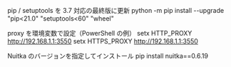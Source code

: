 pip / setuptools を 3.7 対応の最終版に更新
python -m pip install --upgrade "pip<21.0" "setuptools<60" "wheel"

proxy を環境変数で設定（PowerShell の例）
setx HTTP_PROXY  http://192.168.1.1:3550
setx HTTPS_PROXY http://192.168.1.1:3550

Nuitka のバージョンを指定してインストール
pip install nuitka==0.6.19

